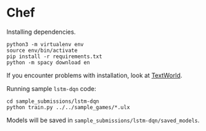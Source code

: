 # Chef


Installing dependencies.
```
python3 -m virtualenv env
source env/bin/activate
pip install -r requirements.txt
python -m spacy download en
```
If you encounter problems with installation, look at [TextWorld](https://github.com/Microsoft/TextWorld).

Running sample `lstm-dqn` code:
```
cd sample_submissions/lstm-dqn
python train.py ../../sample_games/*.ulx
```
Models will be saved in `sample_submissions/lstm-dqn/saved_models`.
